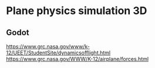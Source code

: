 # Plane physics simulation 3D
Godot
-
https://www.grc.nasa.gov/www/k-12/UEET/StudentSite/dynamicsofflight.html
https://www.grc.nasa.gov/WWW/K-12/airplane/forces.html
